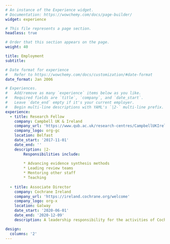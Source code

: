 ```yaml
---
# An instance of the Experience widget.
# Documentation: https://wowchemy.com/docs/page-builder/
widget: experience

# This file represents a page section.
headless: true

# Order that this section appears on the page.
weight: 40

title: Employment
subtitle:

# Date format for experience
#   Refer to https://wowchemy.com/docs/customization/#date-format
date_format: Jan 2006

# Experiences.
#   Add/remove as many `experience` items below as you like.
#   Required fields are `title`, `company`, and `date_start`.
#   Leave `date_end` empty if it's your current employer.
#   Begin multi-line descriptions with YAML's `|2-` multi-line prefix.
experience:
  - title: Research Fellow
    company: Campbell UK & Ireland
    company_url: 'https://www.qub.ac.uk/research-centres/CampbellUKIreland/'
    company_logo: org-gc
    location: Belfast
    date_start: '2017-11-01'
    date_end: ''
    description: |2-
        Responsibilities include:
        
        * Advancing evidence synthesis methods
        * Leading review teams
        * Mentoring other staff
        * Teaching
        
  - title: Associate Director
    company: Cochrane Ireland
    company_url: 'https://ireland.cochrane.org/welcome'
    company_logo: org-x
    location: Galway
    date_start: '2020-06-01'
    date_end: '2020-12-09'
    description: A leadership responsibility for the activities of Cochrane Ireland with a focus on developing and maintaining strategic partnerships in the Cochrane community 

design:
  columns: '2'
---
```

